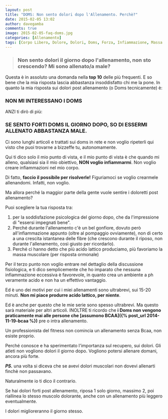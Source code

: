 ```yaml
---
layout: post
title: "DOMS: Non sento dolori dopo l'Allenamento. Perchè?"
date: 2015-02-05 13:02
author: davegamba
comments: true
image: 2015-02-05-faq-doms.jpg
categories: [Allenamento]
tags: [Corpo Libero, Dolore, Dolori, Doms, Forza, Infiammazione, Massa Muscolare]
---
```

> ### Non sento dolori il giorno dopo l'allenamento, non sto crescendo? Mi sono allenato/a male?

Questa è in assoluto una domanda nella **top 10** delle più frequenti. E so bene che la mia risposta lascia abbastanza insoddisfatto chi me la pone. In quanto la mia risposta sui dolori post allenamento (o Doms tecnicamente) è:

### NON MI INTERESSANO I DOMS

ANZI ti dirò di più:

### SE SENTO FORTI DOMS IL GIORNO DOPO, SO DI ESSERMI ALLENATO ABBASTANZA MALE.

Ci sono lunghi articoli e trattati sui doms in rete e non voglio ripeterli qui visto che puoi trovarne a bizzeffe tu, autonomamente.

Qui ti dico solo il mio punto di vista, e il mio punto di vista è che quando mi alleno, qualsiasi sia il mio obiettivo, **NON voglio infiammarmi**. Non voglio creare infiammazioni nel mio corpo.

Di fatto, **faccio il possibile per risolverle!** Figuriamoci se voglio crearmele allenandomi. Infatti, non voglio.

Ma allora perché la maggior parte della gente vuole sentire i doloretti post allenamento?

Puoi scegliere la tua risposta tra:
1.	per la soddisfazione psicologica del giorno dopo, che da l'impressione di "essersi impegnati bene".
2.	Perché durante l'allenamento c'è un bel gonfiore, dovuto però all'infiammazione appunto (oltre al pompaggio ovviamente), non di certo a una crescita istantanea delle fibre (che crescono durante il riposo, non durante l'allenamento, così giusto per ricordarlo).
3.	Perché ci hanno detto che più acido lattico produciamo, più favoriamo la massa muscolare (per risposta ormonale)

Per il terzo punto non voglio entrare nel dettaglio della discussione fisiologica, e ti dico semplicemente che ho imparato che nessuna infiammazione eccessiva è favorevole, in quanto crea un ambiente a ph veramente acido e non ha un effettivo vantaggio.

Ed è uno dei motivi per cui i miei allenamenti sono ultrabrevi, sui 15-20 minuti. **Non mi piace produrre acido lattico, per niente**.

Ed è anche per questo che le mie serie sono spesso ultrabrevi. Ma questo sarà materiale per altri articoli. INOLTRE ti ricordo che **i Doms non vengono praticamente mai alle persone che [assumono BCAA]({% post_url 2014-11-19-bcaa %})** pre o intra allenamento.

Un professionista del fitness non comincia un allenamento senza Bcaa, non esiste proprio.

Perché conosce e ha sperimentato l'importanza sul recupero, sui dolori. Gli atleti non vogliono dolori il giorno dopo. Vogliono potersi allenare domani, ancora più forte.

_**PS.**_ una volta si diceva che se avevi dolori muscolari non dovevi allenarti finchè non passavano.

Naturalmente io ti dico il contrario.

Se hai dolori forti post allenamento, riposa 1 solo giorno, massimo 2, poi riallinea lo stesso muscolo dolorante, anche con un allenamento più leggero eventualmente.

I dolori miglioreranno il giorno stesso.